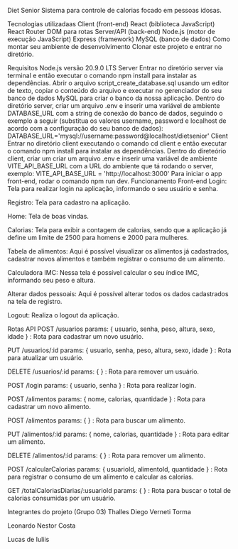 Diet Senior
Sistema para controle de calorias focado em pessoas idosas.

Tecnologias utilizadaas
Client (front-end)
React (biblioteca JavaScript)
React Router DOM para rotas
Server/API (back-end)
Node.js (motor de execução JavaScript)
Express (framework)
MySQL (banco de dados)
Como montar seu ambiente de desenvolvimento
Clonar este projeto e entrar no diretório.

Requisitos
Node.js versão 20.9.0 LTS
Server
Entrar no diretório server via terminal e então executar o comando npm install para instalar as dependências.
Abrir o arquivo script_create_database.sql usando um editor de texto, copiar o conteúdo do arquivo e executar no gerenciador do seu banco de dados MySQL para criar o banco da nossa aplicação.
Dentro do diretório server, criar um arquivo .env e inserir uma variável de ambiente DATABASE_URL com a string de conexão do banco de dados, seguindo o exemplo a seguir (substitua os valores username, password e localhost de acordo com a configuração do seu banco de dados):
DATABASE_URL='mysql://username:password@localhost/dietsenior'
Client
Entrar no diretório client executando o comando cd client e então executar o comando npm install para instalar as dependências.
Dentro do direteório client, criar um criar um arquivo .env e inserir uma variável de ambiente VITE_API_BASE_URL com a URL do ambiente que tá rodando o server, exemplo:
VITE_API_BASE_URL = 'http://localhost:3000'
Para iniciar o app front-end, rodar o comando npm run dev.
Funcionamento
Front-end
Login: Tela para realizar login na aplicação, informando o seu usuário e senha.

Registro: Tela para cadastro na aplicação.

Home: Tela de boas vindas.

Calorias: Tela para exibir a contagem de calorias, sendo que a aplicação já define um limite de 2500 para homens e 2000 para mulheres.

Tabela de alimentos: Aqui é possível visualizar os alimentos já cadastrados, cadastrar novos alimentos e também registrar o consumo de um alimento.

Calculadora IMC: Nessa tela é possível calcular o seu índice IMC, informando seu peso e altura.

Alterar dados pessoais: Aqui é possível alterar todos os dados cadastrados na tela de registro.

Logout: Realiza o logout da aplicação.

Rotas API
POST /usuarios params: { usuario, senha, peso, altura, sexo, idade } : Rota para cadastrar um novo usuário.

PUT /usuarios/:id params: { usuario, senha, peso, altura, sexo, idade } : Rota para atualizar um usuário.

DELETE /usuarios/:id params: { } : Rota para remover um usuário.

POST /login params: { usuario, senha } : Rota para realizar login.

POST /alimentos params: { nome, calorias, quantidade } : Rota para cadastrar um novo alimento.

POST /alimentos params: { } : Rota para buscar um alimento.

PUT /alimentos/:id params: { nome, calorias, quantidade } : Rota para editar um alimento.

DELETE /alimentos/:id params: { } : Rota para remover um alimento.

POST /calcularCalorias params: { usuarioId, alimentoId, quantidade } : Rota para registrar o consumo de um alimento e calcular as calorias.

GET /totalCaloriasDiarias/:usuarioId params: { } : Rota para buscar o total de calorias consumidas por um usuário.

Integrantes do projeto (Grupo 03)
Thalles Diego Verneti Torma

Leonardo Nestor Costa

Lucas de Iuliis
